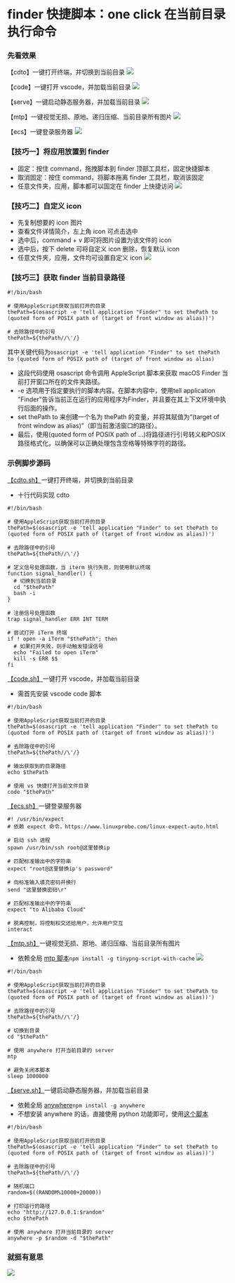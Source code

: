 # finder 快捷脚本：one click 在当前目录执行命令
### 先看效果
【cdto】一键打开终端，并切换到当前目录
  ![](http://upyun.luckly-mjw.cn/Assets/finder-shell/cdto.gif)

【code】一键打开 vscode，并加载当前目录
  ![](http://upyun.luckly-mjw.cn/Assets/finder-shell/vscode.gif)

【serve】一键启动静态服务器，并加载当前目录
  ![](http://upyun.luckly-mjw.cn/Assets/finder-shell/serve.gif)

【mtp】一键视觉无损、原地、递归压缩、当前目录所有图片
  ![](http://upyun.luckly-mjw.cn/Assets/finder-shell/mtp.gif)

【ecs】一键登录服务器
  ![](http://upyun.luckly-mjw.cn/Assets/finder-shell/momo.gif)


### 【技巧一】将应用放置到 finder
- 固定：按住 command，拖拽脚本到 finder 顶部工具栏，固定快捷脚本
- 取消固定：按住 command，将脚本拖离 finder 工具栏，取消该固定
- 任意文件夹，应用，脚本都可以固定在 finder 上快捷访问
  ![](http://upyun.luckly-mjw.cn/Assets/finder-shell/set-finder.gif)

### 【技巧二】自定义 icon
- 先复制想要的 icon 图片
- 查看文件详情简介，左上角 icon 可点击选中
- 选中后，command + v 即可将图片设置为该文件的 icon
- 选中后，按下 delete 可将自定义 icon 删除，恢复默认 icon
- 任意文件夹，应用，文件均可设置自定义 icon
  ![](http://upyun.luckly-mjw.cn/Assets/finder-shell/set-icon.gif)

### 【技巧三】获取 finder 当前目录路径
```
#!/bin/bash

# 使用AppleScript获取当前打开的目录
thePath=$(osascript -e 'tell application "Finder" to set thePath to (quoted form of POSIX path of (target of front window as alias))')

# 去除路径中的引号
thePath=${thePath//\'/}
```  

其中关键代码为`osascript -e 'tell application "Finder" to set thePath to (quoted form of POSIX path of (target of front window as alias)`
- 这段代码使用 osascript 命令调用 AppleScript 脚本来获取 macOS Finder 当前打开窗口所在的文件夹路径。
- -e 选项用于指定要执行的脚本内容。在脚本内容中，使用tell application "Finder"告诉当前正在运行的应用程序为Finder，并且要在其上下文环境中执行后面的操作。
- set thePath to 来创建一个名为 thePath 的变量，并将其赋值为“(target of front window as alias)”（即当前激活窗口的路径）。
- 最后，使用(quoted form of POSIX path of ...)将路径进行引号转义和POSIX路径格式化，以确保可以正确处理包含空格等特殊字符的路径。

### 示例脚步源码
[【cdto.sh】](https://github.com/Momo707577045/finder-shell/blob/main/cdto.sh)一键打开终端，并切换到当前目录
- 十行代码实现 cdto
```
#!/bin/bash

# 使用AppleScript获取当前打开的目录
thePath=$(osascript -e 'tell application "Finder" to set thePath to (quoted form of POSIX path of (target of front window as alias))')

# 去除路径中的引号
thePath=${thePath//\'/}

# 定义信号处理函数，当 iterm 执行失败，则使用默认终端
function signal_handler() {
  # 切换到当前目录
  cd "$thePath"
  bash -i
}

# 注册信号处理函数
trap signal_handler ERR INT TERM

# 尝试打开 iTerm 终端
if ! open -a iTerm "$thePath"; then
  # 如果打开失败，则手动触发错误信号
  echo "Failed to open iTerm"
  kill -s ERR $$
fi
```

[【code.sh】](https://github.com/Momo707577045/finder-shell/blob/main/code.sh)一键打开 vscode，并加载当前目录
- 需首先安装 vscode code 脚本
```
#!/bin/bash

# 使用AppleScript获取当前打开的目录
thePath=$(osascript -e 'tell application "Finder" to set thePath to (quoted form of POSIX path of (target of front window as alias))')

# 去除路径中的引号
thePath=${thePath//\'/}

# 输出获取到的目录路径
echo $thePath

# 使用 vs 快捷打开当前文件目录
code "$thePath"
```

[【ecs.sh】](https://github.com/Momo707577045/finder-shell/blob/main/ecs.sh)一键登录服务器
```
#! /usr/bin/expect
# 依赖 expect 命令，https://www.linuxprobe.com/linux-expect-auto.html

# 启动 ssh 进程
spawn /usr/bin/ssh root@这里替换ip

# 匹配标准输出中的字符串
expect "root@这里替换ip's password"

# 向标准输入填充密码并换行
send "这里替换密码\r"

# 匹配标准输出中的字符串
expect "to Alibaba Cloud"

# 脱离控制，将控制权交还给用户，允许用户交互
interact
```

[【mtp.sh】](https://github.com/Momo707577045/finder-shell/blob/main/mtp.sh)一键视觉无损、原地、递归压缩、当前目录所有图片
- 依赖全局 [mtp 脚本](https://www.npmjs.com/package/tinypng-script-with-cache)`npm install -g tinypng-script-with-cache`
![](http://upyun.luckly-mjw.cn/Assets/finder-shell/mtp.png)
```
#!/bin/bash

# 使用AppleScript获取当前打开的目录
thePath=$(osascript -e 'tell application "Finder" to set thePath to (quoted form of POSIX path of (target of front window as alias))')

# 去除路径中的引号
thePath=${thePath//\'/}

# 切换到目录
cd "$thePath"

# 使用 anywhere 打开当前目录的 server
mtp

# 避免关闭本脚本
sleep 1000000
```

[【serve.sh】](https://github.com/Momo707577045/finder-shell/blob/main/serve.sh)一键启动静态服务器，并加载当前目录
- 依赖全局 [anywhere](https://www.npmjs.com/package/anywhere)`npm install -g anywhere`
- 不想安装 anywhere 的话，直接使用 python 功能即可，使用[这个脚本](https://github.com/Momo707577045/simple-LAN-transmitter/blob/master/share-py3.command)
```
#!/bin/bash

# 使用AppleScript获取当前打开的目录
thePath=$(osascript -e 'tell application "Finder" to set thePath to (quoted form of POSIX path of (target of front window as alias))')

# 去除路径中的引号
thePath=${thePath//\'/}

# 随机端口
random=$((RANDOM%10000+20000))

# 打印运行的路径
echo "http://127.0.0.1:$random"
echo $thePath

# 使用 anywhere 打开当前目录的 server
anywhere -p $random -d "$thePath"
```

### 就挺有意思
![](http://upyun.luckly-mjw.cn/Assets/finder-shell/end.png)
